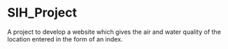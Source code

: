# SIH_Project
A project to develop a website which gives the air and water quality of the location entered in the form of an index.
